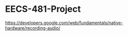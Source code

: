 # EECS-481-Project

https://developers.google.com/web/fundamentals/native-hardware/recording-audio/
